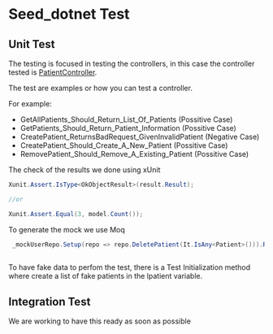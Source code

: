 # Seed_dotnet Test

## Unit Test

The testing is focused in testing the controllers, in this case the controller tested is [PatientController].

The test are examples or how you can test a controller.

For example: 

- GetAllPatients_Should_Return_List_Of_Patients (Possitive Case)
- GetPatients_Should_Return_Patient_Information (Possitive Case)
- CreatePatient_ReturnsBadRequest_GivenInvalidPatient (Negative Case)
- CreatePatient_Should_Create_A_New_Patient (Possitive Case)
- RemovePatient_Should_Remove_A_Existing_Patient (Possitive Case)

The check of the results we done using xUnit
```c#
Xunit.Assert.IsType<OkObjectResult>(result.Result);

//or

Xunit.Assert.Equal(3, model.Count());
```
To generate the mock we use Moq
```c#
 _mockUserRepo.Setup(repo => repo.DeletePatient(It.IsAny<Patient>())).Returns(lpatient);
 
```

To have fake data to perfom the test, there is a Test Initialization method where create a list of fake patients in the lpatient variable.


## Integration Test

We are working to have this ready as soon as possible


[PatientController]: https://github.com/systelab/seed-dotnet/blob/master/main/Controllers/Api/PatientController.cs
